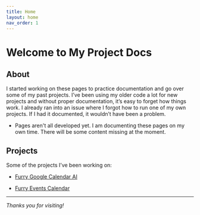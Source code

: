```yaml
---
title: Home
layout: home
nav_order: 1
---
```


# Welcome to My Project Docs

## About
I started working on these pages to practice documentation and go over some of my past projects. I’ve been using my older code a lot for new projects and without proper documentation, it’s easy to forget how things work. I already ran into an issue where I forgot how to run one of my own projects. If I had it documented, it wouldn’t have been a problem.

- Pages aren't all developed yet. I am documenting these pages on my own time. There
will be some content missing at the moment. 

## Projects
Some of the projects I’ve been working on:

- [Furry Google Calendar AI](./projects/GoogleCalendarAi.md) 

- [Furry Events Calendar](./projects/JewelryExchangeSurvey.md) 



---

_Thanks you for visiting!_
